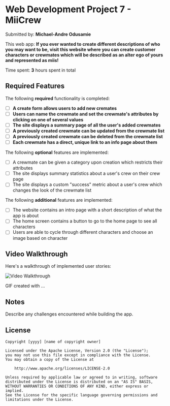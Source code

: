 # Web Development Project 7 - **MiiCrew**

Submitted by: **Michael-Andre Odusamie**

This web app: **If you ever wanted to create different descriptions of who you may want to be, visit this website where you can create customer characters or crewmates which will be described as an alter ego of yours and represented as miis!**

Time spent: **3** hours spent in total

## Required Features

The following **required** functionality is completed:

-   [ ] **A create form allows users to add new cremates**
-   [ ] **Users can name the crewmate and set the crewmate's attributes by clicking on one of several values**
-   [ ] **The site displays a summary page of all the user's added crewmates**
-   [ ] **A previously created crewmate can be updated from the crewmate list**
-   [ ] **A previously created crewmate can be deleted from the crewmate list**
-   [ ] **Each crewmate has a direct, unique link to an info page about them**

The following **optional** features are implemented:

-   [ ] A crewmate can be given a category upon creation which restricts their attributes
-   [ ] The site displays summary statistics about a user's crew on their crew page
-   [ ] The site displays a custom "success" metric about a user's crew which changes the look of the crewmate list

The following **additional** features are implemented:

-   [ ] The website contains an intro page with a short description of what the app is about
-   [ ] The home screen contains a button to go to the home page to see all characters
-   [ ] Users are able to cycle through different characters and choose an image based on character

## Video Walkthrough

Here's a walkthrough of implemented user stories:

<img src='http://i.imgur.com/link/to/your/gif/file.gif' title='Video Walkthrough' width='' alt='Video Walkthrough' />

<!-- Replace this with whatever GIF tool you used! -->

GIF created with ...

<!-- Recommended tools:
[Kap](https://getkap.co/) for macOS
[ScreenToGif](https://www.screentogif.com/) for Windows
[peek](https://github.com/phw/peek) for Linux. -->

## Notes

Describe any challenges encountered while building the app.

## License

    Copyright [yyyy] [name of copyright owner]

    Licensed under the Apache License, Version 2.0 (the "License");
    you may not use this file except in compliance with the License.
    You may obtain a copy of the License at

        http://www.apache.org/licenses/LICENSE-2.0

    Unless required by applicable law or agreed to in writing, software
    distributed under the License is distributed on an "AS IS" BASIS,
    WITHOUT WARRANTIES OR CONDITIONS OF ANY KIND, either express or implied.
    See the License for the specific language governing permissions and
    limitations under the License.

